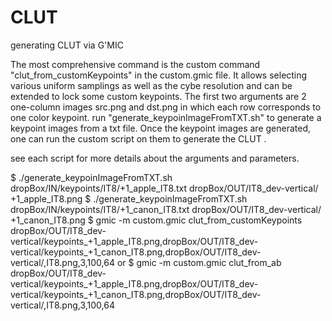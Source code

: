 # CLUT
generating CLUT via G'MIC

The most comprehensive command is the custom command "clut_from_customKeypoints" in the custom.gmic file. It allows selecting various uniform samplings as well as the cybe resolution and can be extended to lock some custom keypoints. The first two arguments are 2 one-column images src.png and dst.png in which each row corresponds to one color keypoint. run "generate_keypoinImageFromTXT.sh" to generate a keypoint images from a txt file. Once the keypoint images are generated, one can run the custom script on them to generate the CLUT .

see each script for more details about the arguments and parameters.

$ ./generate_keypoinImageFromTXT.sh dropBox/IN/keypoints/IT8/+1_apple_IT8.txt  dropBox/OUT/IT8_dev-vertical/ +1_apple_IT8.png
$ ./generate_keypoinImageFromTXT.sh dropBox/IN/keypoints/IT8/+1_canon_IT8.txt  dropBox/OUT/IT8_dev-vertical/ +1_canon_IT8.png
$ gmic -m custom.gmic clut_from_customKeypoints dropBox/OUT/IT8_dev-vertical/keypoints_+1_apple_IT8.png,dropBox/OUT/IT8_dev-vertical/keypoints_+1_canon_IT8.png,dropBox/OUT/IT8_dev-vertical/,IT8.png,3,100,64
or
$ gmic -m custom.gmic clut_from_ab dropBox/OUT/IT8_dev-vertical/keypoints_+1_apple_IT8.png,dropBox/OUT/IT8_dev-vertical/keypoints_+1_canon_IT8.png,dropBox/OUT/IT8_dev-vertical/,IT8.png,3,100,64

